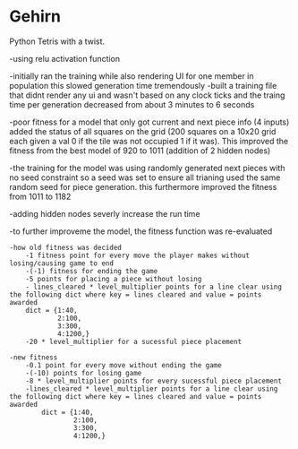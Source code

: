 # Gehirn

Python Tetris with a twist.

-using relu activation function

-initially ran the training while also rendering UI for one member in population
this slowed generation time tremendously
-built a training file that didnt render any ui and wasn't based on any clock ticks and the traing time per generation decreased from about 3 minutes to 6 seconds

-poor fitness for a model that only got current and next piece info (4 inputs)
added the status of all squares on the grid (200 squares on a 10x20 grid each given a val 0 if the tile was not occupied 1 if it was). This improved the fitness from the best model of 920 to 1011 (addition of 2 hidden nodes)

-the training for the model was using randomly generated next pieces with no seed constraint so a seed was set to ensure all
trianing used the same random seed for piece generation. this furthermore improved the fitness from 1011 to 1182

-adding hidden nodes severly increase the run time

-to further improveme the model, the fitness function was re-evaluated

    -how old fitness was decided
        -1 fitness point for every move the player makes without losing/causing game to end
        -(-1) fitness for ending the game
        -5 points for placing a piece without losing
        - lines_cleared * level_multiplier points for a line clear using the following dict where key = lines cleared and value = points awarded
        dict = {1:40,
                2:100,
                3:300,
                4:1200,}
        -20 * level_multiplier for a sucessful piece placement

    -new fitness
        -0.1 point for every move without ending the game
        -(-10) points for losing game
        -8 * level_multiplier points for every sucessful piece placement
        -lines_cleared * level_multiplier points for a line clear using the following dict where key = lines cleared and value = points awarded
            dict = {1:40,
                    2:100,
                    3:300,
                    4:1200,}


